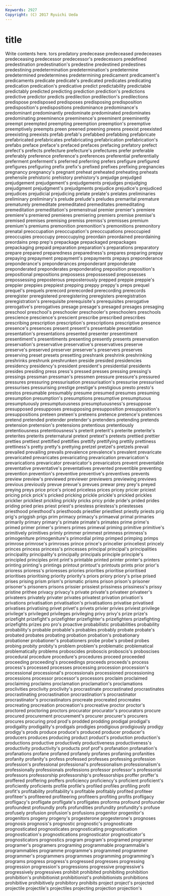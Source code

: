 ```yaml
---
Keywords: 2927 
Copyright: (C) 2017 Ryuichi Ueda
---
```


# title

Write contents here.
tors predatory predecease predeceased predeceases predeceasing predecessor predecessor's predecessors predefined
predestination predestination's predestine predestined predestines predestining predetermination predetermination's predetermine predetermined
predetermines predetermining predicament predicament's predicaments predicate predicate's predicated predicates predicating
predication predication's predicative predict predictability predictable predictably predicted predicting prediction
prediction's predictions predictive predictor predicts predilection predilection's predilections predispose predisposed
predisposes predisposing predisposition predisposition's predispositions predominance predominance's predominant predominantly predominate
predominated predominates predominating preeminence preeminence's preeminent preeminently preempt preempted preempting
preemption preemption's preemptive preemptively preempts preen preened preening preens preexist
preexisted preexisting preexists prefab prefab's prefabbed prefabbing prefabricate prefabricated prefabricates
prefabricating prefabrication prefabrication's prefabs preface preface's prefaced prefaces prefacing prefatory
prefect prefect's prefects prefecture prefecture's prefectures prefer preferable preferably preference
preference's preferences preferential preferentially preferment preferment's preferred preferring prefers prefigure
prefigured prefigures prefiguring prefix prefix's prefixed prefixes prefixing pregnancies pregnancy
pregnancy's pregnant preheat preheated preheating preheats prehensile prehistoric prehistory prehistory's
prejudge prejudged prejudgement prejudgement's prejudgements prejudges prejudging prejudgment prejudgment's prejudgments
prejudice prejudice's prejudiced prejudices prejudicial prejudicing prelate prelate's prelates preliminaries
preliminary preliminary's prelude prelude's preludes premarital premature prematurely premeditate premeditated
premeditates premeditating premeditation premeditation's premenstrual premier premier's premiere premiere's premiered
premieres premiering premiers premise premise's premised premises premising premiss premiss's
premisses premium premium's premiums premonition premonition's premonitions premonitory prenatal preoccupation
preoccupation's preoccupations preoccupied preoccupies preoccupy preoccupying preordain preordained preordaining preordains
prep prep's prepackage prepackaged prepackages prepackaging prepaid preparation preparation's preparations
preparatory prepare prepared preparedness preparedness's prepares preparing prepay prepaying prepayment
prepayment's prepayments prepays preponderance preponderance's preponderances preponderant preponderate preponderated preponderates
preponderating preposition preposition's prepositional prepositions prepossess prepossessed prepossesses prepossessing preposterous
preposterously prepped preppie preppie's preppier preppies preppiest prepping preppy preppy's
preps prequel prequel's prequels prerecord prerecorded prerecording prerecords preregister preregistered
preregistering preregisters preregistration preregistration's prerequisite prerequisite's prerequisites prerogative prerogative's prerogatives
presage presage's presaged presages presaging preschool preschool's preschooler preschooler's preschoolers
preschools prescience prescience's prescient prescribe prescribed prescribes prescribing prescription prescription's
prescriptions prescriptive presence presence's presences present present's presentable presentation presentation's
presentations presented presenter presentiment presentiment's presentiments presenting presently presents preservation
preservation's preservative preservative's preservatives preserve preserve's preserved preserver preserver's preservers
preserves preserving preset presets presetting preshrank preshrink preshrinking preshrinks preshrunk
preshrunken preside presided presidencies presidency presidency's president president's presidential presidents
presides presiding press press's pressed presses pressing pressing's pressings pressman
pressman's pressmen pressure pressure's pressured pressures pressuring pressurisation pressurisation's pressurise
pressurised pressurises pressurising prestige prestige's prestigious presto presto's prestos presumable
presumably presume presumed presumes presuming presumption presumption's presumptions presumptive presumptuous
presumptuously presumptuousness presumptuousness's presuppose presupposed presupposes presupposing presupposition presupposition's presuppositions
preteen preteen's preteens pretence pretence's pretences pretend pretended pretender pretender's
pretenders pretending pretends pretension pretension's pretensions pretentious pretentiously pretentiousness pretentiousness's
preterit preterit's preterite preterite's preterites preterits preternatural pretext pretext's pretexts
prettied prettier pretties prettiest prettified prettifies prettify prettifying prettily prettiness
prettiness's pretty pretty's prettying pretzel pretzel's pretzels prevail prevailed prevailing
prevails prevalence prevalence's prevalent prevaricate prevaricated prevaricates prevaricating prevarication prevarication's
prevarications prevaricator prevaricator's prevaricators prevent preventable preventative preventative's preventatives prevented
preventible preventing prevention prevention's preventive preventive's preventives prevents preview preview's
previewed previewer previewers previewing previews previous previously prevue prevue's prevues
prewar prey prey's preyed preying preys price price's priced priceless
prices pricey pricier priciest pricing prick prick's pricked pricking prickle
prickle's prickled prickles pricklier prickliest prickling prickly pricks pricy pride
pride's prided prides priding pried pries priest priest's priestess priestess's
priestesses priesthood priesthood's priesthoods priestlier priestliest priestly priests prig prig's
priggish prigs prim primacy primacy's primaeval primal primaries primarily primary
primary's primate primate's primates prime prime's primed primer primer's primers
primes primeval priming primitive primitive's primitively primitives primly primmer primmest
primness primness's primogeniture primogeniture's primordial primp primped primping primps primrose
primrose's primroses prince prince's princelier princeliest princely princes princess princess's
princesses principal principal's principalities principality principality's principally principals principle principle's
principled principles print print's printable printed printer printer's printers printing
printing's printings printout printout's printouts prints prior prior's prioress prioress's
prioresses priories priorities prioritise prioritised prioritises prioritising priority priority's priors
priory priory's prise prised prises prising prism prism's prismatic prisms
prison prison's prisoner prisoner's prisoners prisons prissier prissiest prissiness prissiness's
prissy pristine prithee privacy privacy's private private's privateer privateer's privateers
privately privater privates privatest privation privation's privations privatisation privatisation's privatisations
privatise privatised privatises privatising privet privet's privets privier privies priviest
privilege privilege's privileged privileges privileging privy privy's prize prize's prizefight
prizefight's prizefighter prizefighter's prizefighters prizefighting prizefights prizes pro pro's proactive
probabilistic probabilities probability probability's probable probable's probables probably probate probate's
probated probates probating probation probation's probationary probationer probationer's probationers probe
probe's probed probes probing probity probity's problem problem's problematic problematical
problematically problems proboscides proboscis proboscis's proboscises procedural procedure procedure's procedures
proceed proceeded proceeding proceeding's proceedings proceeds proceeds's process process's processed
processes processing procession procession's processional processional's processionals processioned processioning processions
processor processor's processors proclaim proclaimed proclaiming proclaims proclamation proclamation's proclamations
proclivities proclivity proclivity's procrastinate procrastinated procrastinates procrastinating procrastination procrastination's procrastinator
procrastinator's procrastinators procreate procreated procreates procreating procreation procreation's procreative proctor
proctor's proctored proctoring proctors procurator procurator's procurators procure procured procurement
procurement's procurer procurer's procurers procures procuring prod prod's prodded prodding
prodigal prodigal's prodigality prodigality's prodigals prodigies prodigious prodigiously prodigy prodigy's
prods produce produce's produced producer producer's producers produces producing product
product's production production's productions productive productively productiveness productiveness's productivity productivity's
products prof prof's profanation profanation's profanations profane profaned profanely profanes
profaning profanities profanity profanity's profess professed professes professing profession profession's
professional professional's professionalism professionalism's professionally professionals professions professor professor's professorial
professors professorship professorship's professorships proffer proffer's proffered proffering proffers proficiency
proficiency's proficient proficient's proficiently proficients profile profile's profiled profiles profiling
profit profit's profitability profitability's profitable profitably profited profiteer profiteer's profiteered
profiteering profiteers profiting profits profligacy profligacy's profligate profligate's profligates proforma
profound profounder profoundest profoundly profs profundities profundity profundity's profuse profusely
profusion profusion's profusions progenitor progenitor's progenitors progeny progeny's progesterone progesterone's
prognoses prognosis prognosis's prognostic prognostic's prognosticate prognosticated prognosticates prognosticating prognostication
prognostication's prognostications prognosticator prognosticator's prognosticators prognostics program program's programed programer
programer's programers programing programmable programmable's programmables programme programme's programmed programmer
programmer's programmers programmes programming programming's programs progress progress's progressed progresses
progressing progression progression's progressions progressive progressive's progressively progressives prohibit prohibited
prohibiting prohibition prohibition's prohibitionist prohibitionist's prohibitionists prohibitions prohibitive prohibitively prohibitory
prohibits project project's projected projectile projectile's projectiles projecting projection projection's
